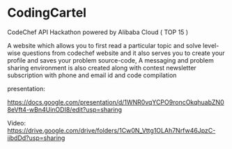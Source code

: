 # CodingCartel
CodeChef API Hackathon powered by Alibaba Cloud ( TOP 15 )

 A  website which allows you to first read a particular topic and solve level-wise questions from codechef website and it also serves you to create your profile and saves your problem source-code,
A messaging and problem sharing environment is also created along with contest newsletter subscription with phone and email id and code compilation


presentation:

https://docs.google.com/presentation/d/1WNR0vqYCPO9roncOkqhuabZN08eVft4-wBn4UinODI8/edit?usp=sharing

Video:
https://drive.google.com/drive/folders/1Cw0N_Vttg1OLAh7Nrfw46JpzC-iibdDd?usp=sharing

